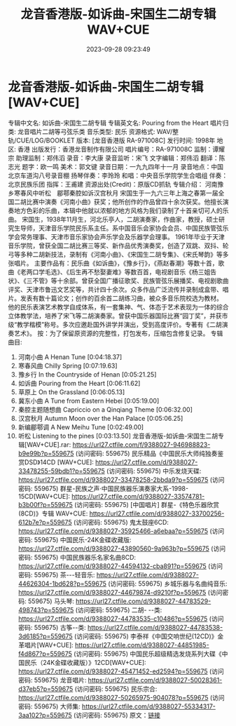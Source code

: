 ﻿---
title: 龙音香港版-如诉曲-宋国生二胡专辑WAV+CUE
date: 2023-09-28 09:23:49
categories: 古典音乐、新世纪、纯音雅乐
tags: 纯音雅乐
---
# 龙音香港版-如诉曲-宋国生二胡专辑[WAV+CUE]

专辑中文名: 如诉曲-宋国生二胡专辑
专辑英文名: Pouring from the Heart
唱片归类: 龙音唱片二胡等弓弦乐类
音乐类型: 民乐
资源格式: WAV/整轨/CUE/LOG/BOOKLET
版本: [龙音香港版 RA-971008C]
发行时间: 1998年
地区: 香港
出版发行：香港龙音制作有限公司
唱片编号：RA-971008C
监制：谭耀宗
助理监制：郑伟滔
录音：李大康
录音监听：宋飞
文字编辑：郑伟滔
翻译：陈志光
题字：欧一鸣
美术：郭文键
录音日期：一九九四年十一月
录音地点：中国北京车道沟八号录音棚
扬琴伴奏：李玲玲
和唱：中央音乐学院学生合唱组
伴奏：北京民族乐团
指挥：王甫建
资源出处(Credit)：原版CD抓轨
专辑介绍：
河南豫乡寒春风中听松　郿鄠秦腔如诉汉宫秋月
宋国生于一九六三年上海之春第一届全国二胡比赛中演奏《河南小曲》获奖；他所创作的作品曾四十余次获奖。他擅长演奏地方色彩的乐曲，本辑中他就以浓郁的地方风格为我们录制了十首亲切可人的乐曲。
宋国生，1938年11月生，河北乐亭人，二胡演奏家，作曲家，教授，硕士研究生导师，天津音乐学院民乐系主任。系中国音乐会家协会会员、中国民族管弦乐学会常务理事、天津市音乐家协会声乐学会及乐器学会理事。
1961年毕业于天津音乐学院，曾获全国二胡比赛三等奖、新作品优秀演奏奖，创造了双跳、双抖、轮弓等多种二胡新技法，录制有《河南小曲》、《宋国生二胡专集》、《宋氏琴韵》等多张唱片。
主要作品有：民乐曲《如诉曲》，《豫乡行》，《燕赵春潮》等数十首，歌曲《老两口学毛选》、《后生再不愁娶妻难》等数百首，电视剧音乐《杨三姐告状》、《三不管》等十余部。曾获全国广播征歌奖、民族管弦乐展播奖、电视剧歌曲评奖、天津市鲁迅文艺奖等，共计四十余次。众多作品广泛流传并录制成盒带、唱片。发表有数十篇论文；创作的百余首二胡练习曲，被众多音乐院校选为教材。
他的民乐表演艺术教学自成体系，有一套集神、气、体态于艺术表现为一体的综合立体教学法，培养了宋飞等二胡演奏家。曾获中国乐器国际比赛“园丁奖”，并获市级“教学楷模”称号。多次应邀赴国外讲学并演出，受到高度评价。专著有《二胡演奏艺术》。
按：为了保留原资源的完整性，打包发布，压缩包含修复记录。
专辑曲目:
01. 河南小曲 A Henan Tune [0:04:18.37]
02. 寒春风曲 Chilly Spring [0:07:19.63]
03. 豫乡行 In the Countryside of Henan [0:05:21.25]
04. 如诉曲 Pouring from the Heart [0:06:11.62]
05. 草原上 On the Grassland [0:06:05.13]
06. 冀东小曲 A Tune from Eastern Hebei [0:05:19.00]
07. 秦腔主题随想曲 Capriccio on a Qinqiang Theme [0:06:32.00]
08. 汉宫秋月 Autumn Moon over the Han Palace [0:05:06.25]
09. 新编郿鄠调 A New Meihu Tune [0:02:49.00]
10. 听松 Listening to the pines [0:03:13.50]
龙音香港版-如诉曲-宋国生二胡专辑[WAV+CUE].rar: https://url27.ctfile.com/f/9388027-946988823-b9e99b?p=559675
(访问密码: 559675)
民乐精品《中国民乐大师纯独奏鉴赏DSD》14CD [WAV+CUE]: https://url27.ctfile.com/d/9388027-33478255-59bdb1?p=559675
(访问密码: 559675)
中乐发烧天碟: https://url27.ctfile.com/d/9388027-33478258-2bbda9?p=559675
(访问密码: 559675)
群星-民族之声·中国民族器乐演奏家大系-1998-15CD[WAV+CUE]: https://url27.ctfile.com/d/9388027-33574781-b3b00f?p=559675
(访问密码: 559675)
[中国唱片] 群星-《特色乐器欣赏(8CD)》专辑 WAV+CUE: https://url27.ctfile.com/d/9388027-33700256-612b7e?p=559675
(访问密码: 559675)
鬼太鼓座6CD: https://url27.ctfile.com/d/9388027-35925466-a6ebaa?p=559675
(访问密码: 559675)
中国民乐-24K金碟收藏版: https://url27.ctfile.com/d/9388027-43890560-9a963b?p=559675
(访问密码: 559675)
中国民族器乐名家名曲8CD: https://url27.ctfile.com/d/9388027-44594132-cba891?p=559675
(访问密码: 559675)
茶---轻音乐: https://url27.ctfile.com/d/9388027-44626304-1bd628?p=559675
(访问密码: 559675)
乡城乐器与名曲纯音乐: https://url27.ctfile.com/d/9388027-44679874-d9210f?p=559675
(访问密码: 559675)
马头琴: https://url27.ctfile.com/d/9388027-44783529-498743?p=559675
(访问密码: 559675)
二胡- --类: https://url27.ctfile.com/d/9388027-44783535-c10486?p=559675
(访问密码: 559675)
古筝--类: https://url27.ctfile.com/d/9388027-44783538-3d6185?p=559675
(访问密码: 559675)
李泰祥《中国交响世纪(12CD)》金革唱片[WAV+CUE]: https://url27.ctfile.com/d/9388027-44851985-f4d867?p=559675
(访问密码: 559675)
中国民乐超级精选发烧系列大碟《中国民乐（24K金碟收藏版）》12CD[WAV+CUE]: https://url27.ctfile.com/d/9388027-45471452-ed2594?p=559675
(访问密码: 559675)
龙音唱片: https://url27.ctfile.com/d/9388027-50028361-d37eb5?p=559675
(访问密码: 559675)
民乐宗合: https://url27.ctfile.com/d/9388027-50265975-904078?p=559675
(访问密码: 559675)
大师集: https://url27.ctfile.com/d/9388027-55334317-3aa102?p=559675
(访问密码: 559675)
原文：[链接](https://blog.sina.com.cn/s/blog_1647c7e76010313k8.html)